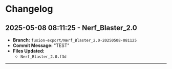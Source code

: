 # Changelog

## 2025-05-08 08:11:25 - Nerf_Blaster_2.0
- **Branch:** `fusion-export/Nerf_Blaster_2.0-20250508-081125`
- **Commit Message:** "TEST"
- **Files Updated:**
  - `Nerf_Blaster_2.0.f3d`

---


